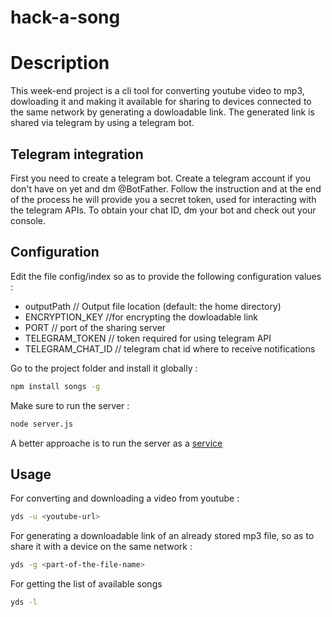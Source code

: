 # hack-a-song
# Description
This week-end project is a cli tool for converting youtube video to mp3, dowloading it and
making it available for sharing to devices connected to the same network by generating a dowloadable link.
The generated link is shared via telegram by using a telegram bot.

## Telegram integration
First you need to create a telegram bot.
Create a telegram account if you don't have on yet and dm @BotFather.
Follow the instruction and at the end of the process he will provide you a secret token,
used for interacting with the telegram APIs.
To obtain your chat ID, dm your bot and check out your console.
## Configuration
Edit the file config/index so as to provide the following configuration values :
- outputPath // Output file location (default: the home directory)
- ENCRYPTION_KEY //for encrypting the dowloadable link
- PORT // port of the sharing server
- TELEGRAM_TOKEN // token required for using telegram API
- TELEGRAM_CHAT_ID // telegram chat id where to receive notifications

Go to the project folder and install it globally :
```bash
npm install songs -g
```
Make sure to run the server :
```bash
node server.js
```
A better approache is to run the server as a [service](https://stackoverflow.com/questions/4018154/how-do-i-run-a-node-js-app-as-a-background-service/29042953#29042953)
## Usage
For converting and downloading a video from youtube :
```bash
yds -u <youtube-url>
```
For generating a downloadable link of an already stored mp3 file, so as to share it with a device on the same network :
``` bash
yds -g <part-of-the-file-name>
```
For getting the list of available songs
``` bash
yds -l
```
